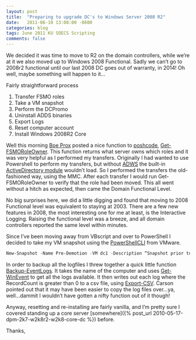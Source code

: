 ```yaml
---
layout: post
title:  "Preparing to upgrade DC's to Windows Server 2008 R2"
date:   2011-06-10 13:08:00 -0600
categories: blog
tags: June 2011 KU SOECS Scripting
comments: false
---
```

We decided it was time to move to R2 on the domain controllers, while we’re at it we also moved up to Windows 2008 Functional. Sadly we can’t go to 2008r2 functional until our last 2008 DC goes out of warranty, in 2014! Oh well, maybe something will happen to it…

Fairly straightforward process

1. Transfer FSMO roles
2. Take a VM snapshot
3. Perform the DCPromo
4. Uninstall ADDS binaries
5. Export Logs
6. Reset computer account
7. Install Windows 2008R2 Core

Well this morning [Boe Prox](http://learn-powershell.net/) posted a nice function to [poshcode](http://poshcode.org/), [Get-FSMORoleOwner](http://poshcode.org/2727). This function returns what server owns which roles and it was very helpful as I performed my transfers. Originally I had wanted to use Powershell to perform my transfers, but without [ADWS](http://technet.microsoft.com/en-us/library/dd391908(v=ws.10).aspx) the built-in [ActiveDirectory module](http://technet.microsoft.com/en-us/library/ee617195.aspx) wouldn’t load. So I performed the transfers the old-fashioned way, using the MMC. After each transfer I would run Get-FSMORoleOwner to verify that the role had been moved. This all went without a hitch as expected, then came the Domain Functional Level.

No big surprises here, we did a little digging and found that moving to 2008 Functional level was equivalent to staying at 2003. There are a few new features in 2008, the most interesting one for me at least, is the Interactive Logging. Raising the functional level was a breeze, and all domain controllers reported the same level within minutes.

Since I’ve been moving away from VBscript and over to PowerShell I decided to take my VM snapshot using the [PowerShellCLI](http://communities.vmware.com/community/vmtn/server/vsphere/automationtools/powercli) from VMware.

``` powershell
New-Snapshot -Name Pre-Demotion -VM dc1 -Description “Snapshot prior to demoting.”
```

In order to backup all the logfiles I threw together a quick little function [Backup-EventLogs](https://github.com/mod-posh/ComputerManagement#backup-eventlog). It takes the name of the computer and uses [Get-WinEvent](http://technet.microsoft.com/en-us/library/dd367894.aspx) to get all the logs available. It then writes out each log where the RecordCount is greater than 0 to a csv file, using [Export-CSV](http://technet.microsoft.com/en-us/library/dd347724.aspx). Carson pointed out that it may have been easier to copy the log files over…ya, well…dammit I wouldn’t have gotten a nifty function out of it though!

   Anyway, resetting and re-installing are fairly vanilla, and I’m pretty sure I covered standing up a core server [somewhere]({% post_url 2010-05-17-dpm-2k7-w2k8r2-w2k8-core-dc %}) before.

Thanks,
